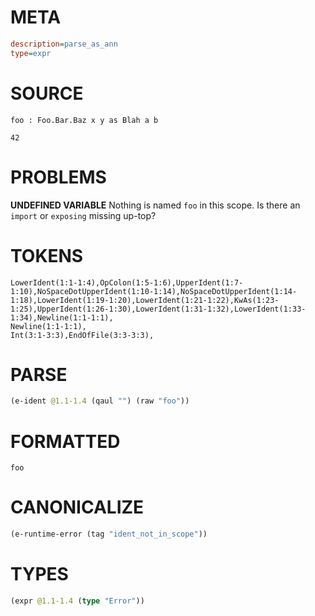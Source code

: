 # META
~~~ini
description=parse_as_ann
type=expr
~~~
# SOURCE
~~~roc
foo : Foo.Bar.Baz x y as Blah a b

42
~~~
# PROBLEMS
**UNDEFINED VARIABLE**
Nothing is named `foo` in this scope.
Is there an `import` or `exposing` missing up-top?

# TOKENS
~~~zig
LowerIdent(1:1-1:4),OpColon(1:5-1:6),UpperIdent(1:7-1:10),NoSpaceDotUpperIdent(1:10-1:14),NoSpaceDotUpperIdent(1:14-1:18),LowerIdent(1:19-1:20),LowerIdent(1:21-1:22),KwAs(1:23-1:25),UpperIdent(1:26-1:30),LowerIdent(1:31-1:32),LowerIdent(1:33-1:34),Newline(1:1-1:1),
Newline(1:1-1:1),
Int(3:1-3:3),EndOfFile(3:3-3:3),
~~~
# PARSE
~~~clojure
(e-ident @1.1-1.4 (qaul "") (raw "foo"))
~~~
# FORMATTED
~~~roc
foo
~~~
# CANONICALIZE
~~~clojure
(e-runtime-error (tag "ident_not_in_scope"))
~~~
# TYPES
~~~clojure
(expr @1.1-1.4 (type "Error"))
~~~
